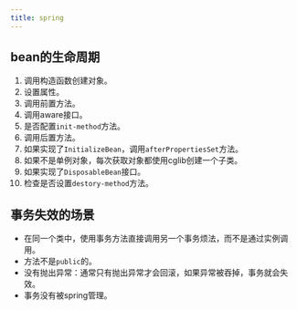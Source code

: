```yaml
---
title: spring
---
```


## bean的生命周期

1. 调用构造函数创建对象。
2. 设置属性。
3. 调用前置方法。
4. 调用aware接口。
5. 是否配置`init-method`方法。
6. 调用后置方法。
7. 如果实现了`InitializeBean`，调用`afterPropertiesSet`方法。
8. 如果不是单例对象，每次获取对象都使用cglib创建一个子类。
9. 如果实现了`DisposableBean`接口。
10. 检查是否设置`destory-method`方法。

## 事务失效的场景

- 在同一个类中，使用事务方法直接调用另一个事务烦法，而不是通过实例调用。
- 方法不是`public`的。
- 没有抛出异常：通常只有抛出异常才会回滚，如果异常被吞掉，事务就会失效。
- 事务没有被spring管理。

